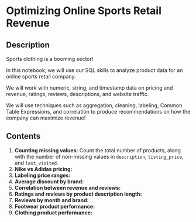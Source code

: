 # Optimizing Online Sports Retail Revenue
## Description
Sports clothing is a booming sector!

In this notebook, we will use our SQL skills to analyze product data for an online sports retail company.

We will work with numeric, string, and timestamp data on pricing and revenue, ratings, reviews, descriptions, and website traffic.

We will use techniques such as aggregation, cleaning, labeling, Common Table Expressions, and correlation to produce recommendations on how the company can maximize revenue!
## Contents
1. **Counting missing values:** Count the total number of products, along with the number of non-missing values in `description`, `listing_price`, and `last_visited`.
2. **Nike vs Adidas pricing:**
3. **Labeling price ranges:**
4. **Average discount by brand:**
5. **Correlation between revenue and reviews:**
6. **Ratings and reviews by product description length:**
7. **Reviews by month and brand:**
8. **Footwear product performance:**
9. **Clothing product performance:**